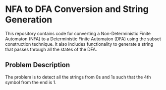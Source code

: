 # NFA to DFA Conversion and String Generation

This repository contains code for converting a Non-Deterministic Finite Automaton (NFA) to a Deterministic Finite Automaton (DFA) using the subset construction technique. It also includes functionality to generate a string that passes through all the states of the DFA.

## Problem Description

The problem is to detect all the strings from 0s and 1s such that the 4th symbol from the end is 1.
